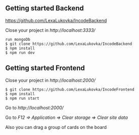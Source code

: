 ## Getting started Backend
https://github.com/LexaLukovka/IncodeBackend

Close your project in *http://localhost:3333/*

    run mongoDb
    $ git clone https://github.com/LexaLukovka/IncodeBackend
    $ npm install
    $ npm run dev
    
## Getting started Frontend
Close your project in *http://localhost:2000/*

    $ git clone https://github.com/LexaLukovka/IncodeFrontend
    $ npm install
    $ npm run start

Go to *http://localhost:2000/*

Go to *F12 => Application => Clear storage => Clear site data*

Also you can drag a group of cards on the board
